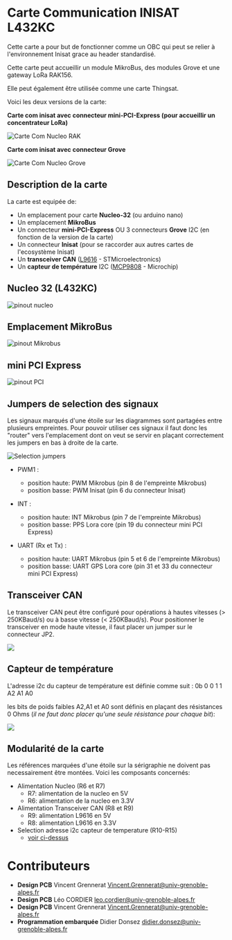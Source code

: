 # **Carte Communication INISAT L432KC**
Cette carte a pour but de fonctionner comme un OBC qui peut se relier à l'environnement Inisat grace au header standardisé. 

Cette carte peut accueillir un module MikroBus, des modules Grove et une gateway LoRa RAK156.

Elle peut également être utilisée comme une carte Thingsat.

Voici les deux versions de la carte:

**Carte com inisat avec connecteur mini-PCI-Express (pour accueillir un concentrateur LoRa)**

![Carte Com Nucleo RAK](images/Com_Nucleo-L432kc_rak.png)

**Carte com inisat avec connecteur Grove**

![Carte Com Nucleo Grove](images/Com_Nucleo-L432kc_grove.png)


## Description de la carte
La carte est equipée de:

 - Un emplacement pour carte **Nucleo-32** (ou arduino nano)
 - Un emplacement **MikroBus**
 - Un connecteur **mini-PCI-Express** OU 3 connecteurs **Grove** I2C (en fonction de la version de la carte)
 - Un connecteur **Inisat** (pour se raccorder aux autres cartes de l'ecosystème Inisat)
 - Un **transceiver CAN** ([L9616](https://www.st.com/en/automotive-analog-and-power/l9616.html) - STMicroelectronics)
 - Un **capteur de température** I2C ([MCP9808](https://www.microchip.com/en-us/product/mcp9808#document-table) - Microchip)

## Nucleo 32 (L432KC)
![pinout nucleo](images/pinout_nucleo.png)


## Emplacement MikroBus
![pinout Mikrobus](images/pinout_mikrobus.png)

## mini PCI Express

![pinout PCI](images/pinout_pci.png)

## Jumpers de selection des signaux
Les signaux marqués d'une étoile sur les diagrammes sont partagées entre plusieurs empreintes.
Pour pouvoir utiliser ces signaux il faut donc les "router" vers l'emplacement dont on veut se servir en plaçant correctement les jumpers en bas à droite de la carte.

![Selection jumpers](images/jumpers.png)

- PWM1 : 
	- position haute: PWM Mikrobus 		(pin 8 de l'empreinte Mikrobus)
	- position basse: PWM Inisat 		(pin 6 du connecteur Inisat)
	
- INT :
	- position haute: INT Mikrobus 		(pin 7 de l'empreinte Mikrobus)
	- position basse: PPS Lora core 	(pin 19 du connecteur mini PCI Express)
	
- UART (Rx et Tx) :
	- position haute: UART Mikrobus 	(pin 5 et 6 de l'empreinte Mikrobus)
	- position basse: UART GPS Lora core (pin 31 et 33 du connecteur mini PCI Express)

	
## Transceiver CAN
Le transceiver CAN peut être configuré pour opérations à hautes vitesses (> 250KBaud/s) ou à basse vitesse (< 250KBaud/s).
Pour positionner le transceiver en mode haute vitesse, il faut placer un jumper sur le connecteur JP2.

![](images/High_speed_CAN.png)

## Capteur de température
L'adresse i2c du capteur de température est définie comme suit : 0b 0 0 1 1 A2 A1 A0

les bits de poids faibles A2,A1 et A0 sont définis en plaçant des résistances 0 Ohms (_il ne faut donc placer qu'une seule résistance pour chaque bit_): 
 

![](images/selection_adresse.png)


## Modularité de la carte
Les références marquées d'une étoile sur la sérigraphie ne doivent pas necessairement être montées. Voici les composants concernés:

* Alimentation Nucleo (R6 et R7)
	* R7: alimentation de la nucleo en 5V
	* R6: alimentation de la nucleo en 3.3V
* Alimentation Transceiver CAN (R8 et R9)
	* R9: alimentation L9616 en 5V
	* R8: alimentation L9616 en 3.3V
* Selection adresse i2c capteur de temperature (R10-R15)
	* [voir ci-dessus](##capteur-de-temperature)



# Contributeurs
* **Design PCB** Vincent Grennerat Vincent.Grennerat@univ-grenoble-alpes.fr
* **Design PCB** Léo CORDIER leo.cordier@univ-grenoble-alpes.fr 
* **Design PCB** Vincent Grennerat Vincent.Grennerat@univ-grenoble-alpes.fr
* **Programmation embarquée** Didier Donsez didier.donsez@univ-grenoble-alpes.fr



